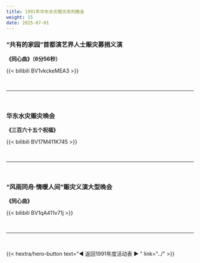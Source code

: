 ```yaml
---
title: 1991年华东水灾赈灾系列晚会
weight: 15
date: 2025-07-01
---
```


### “共有的家园”首都演艺界人士赈灾募捐义演

**《同心曲》（6分56秒）**

{{< bilibili BV1vkckeMEA3 >}}

<br>
<hr>
<br>

### 华东水灾赈灾晚会

**《三百六十五个祝福》**

{{< bilibili BV17M411K745 >}}

<br>
<hr>
<br>

### “风雨同舟·情暖人间”赈灾义演大型晚会

**《同心曲》**

{{< bilibili BV1qA411v71j >}}

<br>
<hr>
<br>

{{< hextra/hero-button text="◀ 返回1991年度活动表 ▶ " link="../" >}}